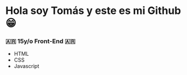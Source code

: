 <h1>Hola soy Tomás y este es mi Github 😁</h1>


<h3>🇦🇷 15y/o Front-End 🇦🇷</h3>
<ul>
  <li>HTML</li> 
  <li>CSS</li>
  <li>Javascript</li> 
</ul>
